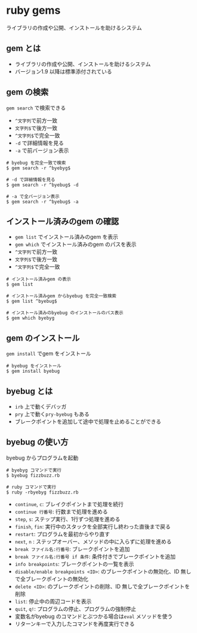 # ruby gems

ライブラリの作成や公開、インストールを助けるシステム

## gem とは

* ライブラリの作成や公開、インストールを助けるシステム
* バージョン1.9 以降は標準添付されている

## gem の検索

`gem search` で検索できる

* `^文字列`で前方一致
* `文字列$`で後方一致
* `^文字列$`で完全一致
* `-d` で詳細情報を見る
* `-a` で前バージョン表示

```Shell
# byebug を完全一致で検索
$ gem search -r ^byebyg$

# -d で詳細情報を見る
$ gem search -r ^byebug$ -d

# -a で全バージョン表示 
$ gem search -r ^byebug$ -a
```

## インストール済みのgem の確認

* `gem list` でインストール済みのgem を表示
* `gem which` でインストール済みのgem のパスを表示
* `^文字列`で前方一致
* `文字列$`で後方一致
* `^文字列$`で完全一致

```Shell
# インストール済みgem の表示
$ gem list

# インストール済みgem からbyebug を完全一致検索
$ gem list ^byebug$

# インストール済みのbyebug のインストールのパス表示
$ gem which byebyg
```

## gem のインストール

`gem install` でgem をインストール

```Shell
# byebug をインストール
$ gem install byebug
```

## byebug とは

* `irb` 上で動くデバッガ
* `pry` 上で動く`pry-byebug` もある
* ブレークポイントを追加して途中で処理を止めることができる

## byebug の使い方

byebug からプログラムを起動

```Shell
# byebyg コマンドで実行
$ byebug fizzbuzz.rb

# ruby コマンドで実行
$ ruby -rbyebyg fizzbuzz.rb
```

* `continue`, `c`: ブレイクポイントまで処理を続行
* `continue 行番号`: 行数まで処理を進める
* `step`, `s`: ステップ実行、1行ずつ処理を進める
* `finish`, `fin`: 実行中のスタックを全部実行し終わった直後まで戻る
* `restart`: プログラムを最初からやり直す
* `next`, `n` : ステップオーバー、メソッドの中に入らずに処理を進める
* `break ファイル名:行番号`: ブレークポイントを追加 
* `break ファイル名:行番号 if 条件`: 条件付きでブレークポイントを追加
* `info breakpoints`: ブレークポイントの一覧を表示
* `disable/enable breakpoints <ID>`: <ID> のブレークポイントの無効化、ID 無しで全ブレークポイントの無効化
* `delete <ID>`: <ID> のブレークポイントの削除、ID 無しで全ブレークポイントを削除
* `list`: 停止中の周辺コードを表示
* `quit`, `q!`: プログラムの停止、プログラムの強制停止
* 変数名がbyebug のコマンドとぶつかる場合は`eval` メソッドを使う
* リターンキーで入力したコマンドを再度実行できる










